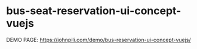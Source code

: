 # bus-seat-reservation-ui-concept-vuejs

DEMO PAGE: https://johnpili.com/demo/bus-reservation-ui-concept-vuejs/
